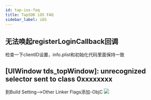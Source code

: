```yaml
---
id: tap-ios-faq
title: TapSDK iOS FAQ
sidebar_label: iOS
---
```


## 无法唤起registerLoginCallback回调
检查一下clientID设置，info.plist和初始化代码里面保持一致

## [UIWindow tds_topWindow]: unrecognized selector sent to class 0xxxxxxxx
到Build Setting-->Other Linker Flags添加-ObjC
![](https://qnblog.ijemy.com/xd_ios_003.png)
